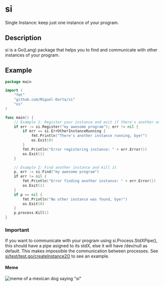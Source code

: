 # si
Single Instance: keep just one instance of your program.

## Description
si is a Go(Lang) package that helps you to find and communicate with other instances of your program.

## Example
```go
package main

import (
	"fmt"
	"github.com/Miguel-Dorta/si"
	"os"
)

func main() {
	// Example 1: Register your instance and exit if there's another one running
	if err := si.Register("my awesome program"); err != nil {
		if err == si.ErrOtherInstanceRunning {
			fmt.Println("There's another instance running, bye!")
			os.Exit(0)
		}
		fmt.Println("Error registering instance: " + err.Error())
		os.Exit(1)
	}

	// Example 2: Find another instance and kill it
	p, err := si.Find("my awesome program")
	if err != nil {
		fmt.Println("Error finding another instance: " + err.Error())
		os.Exit(1)
	}
	if p == nil {
		fmt.Println("No other instance was found, bye!")
		os.Exit(0)
	}
	p.process.Kill()
}
```

### Important
If you want to communicate with your program using si.Process.StdXPipe(), this should have a pipe asigned to its stdX, else it will have /dev/null as default. This makes impossible the communication between processes. See [si/test/test.go/createInstance2()](https://github.com/Miguel-Dorta/si/blob/1689b65dcb56c7849fb21539e922639b6a76ded9/test/test.go#L61) to see an example.

#### Meme
![meme of a mexican dog saying "si"](https://i.nth.sh/media/4mM4w8KV46/DZCVdlgff1.jpeg "si")
